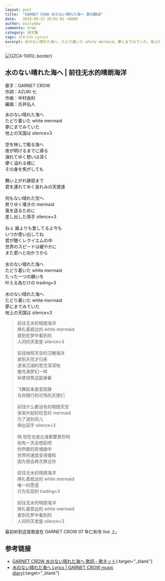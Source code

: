 ```yaml
---
layout: post
title:  "GARNET CROW 水のない晴れた海へ 歌词翻译"
date:   2018-09-23 20:01:01 +0800
author: mistydew
comments: true
category: 译文集
tags: ガネクロ Lyrics
excerpt: 水のない晴れた海へ、たどり着いた white mermaid。夢にまでみていた、地上の天国は silence×3。
---
```

![GZCA-1061](https://crowsub.github.io/assets/images/discography/album/GZCA-1061.jpg){:.border}

## 水のない晴れた海へ | 前往无水的晴朗海洋

歌手：GARNET CROW<br>
作詞：AZUKI 七<br>
作曲：中村由利<br>
編曲：古井弘人

<div class="lyric-original">
<p>
水のない晴れた海へ<br>
たどり着いた white mermaid<br>
夢にまでみていた<br>
地上の天国は silence×3<br>
<br>
空を映して眠る海へ<br>
夜が明けるまでに帰る<br>
溺れてゆく想いは深く<br>
儚く溢れる様に<br>
その身を焦がしても<br>
<br>
舞い上がれ静寂まで<br>
君を連れてゆく哀れみの天使達<br>
<br>
何もない晴れた空へ<br>
昇りゆく嘆きの mermaid<br>
風を送るために<br>
差し出した両手 silence×3<br>
<br>
ねぇ 誰よりも愛してるよ今も<br>
いつか思い出してね<br>
君が聴くレクイエムの中<br>
世界のスピードは緩やかに<br>
また君へと向かうから<br>
<br>
水のない晴れた海へ<br>
たどり着いた white mermaid<br>
たった一つの願いを<br>
叶える為だけの trading×3<br>
<br>
水のない晴れた海へ<br>
たどり着いた white mermaid<br>
夢にまでみていた<br>
地上の天国は silence×3
</p>
</div>

<div class="lyric-translation">
<blockquote>
前往无水的晴朗海洋<br>
挣扎着抵达的 white mermaid<br>
直到在梦中看到的<br>
人间的天堂是 silence×3<br>
<br>
前往映照天空的沉睡海洋<br>
直到天亮才归来<br>
逐渐沉溺的思念深深地<br>
像充满梦幻一样<br>
纵使烧焦这副身躯<br>
<br>
飞舞起来直至寂静<br>
与你随行的可怜的天使们<br>
<br>
前往什么都没有的晴朗天空<br>
渐渐升起的叹息的 mermaid<br>
为了送别风儿<br>
伸出双手 silence×3<br>
<br>
呐 现在也是比谁都要爱你哟<br>
縂有一天会想起吧<br>
你所聼的安魂曲中<br>
世界的速度变得缓和<br>
因为我会再次靠近你<br>
<br>
前往无水的晴朗海洋<br>
挣扎着抵达的 white mermaid<br>
唯一的愿望<br>
只为实现的 trading×3<br>
<br>
前往无水的晴朗海洋<br>
挣扎着抵达的 white mermaid<br>
直到在梦中看到的<br>
人间的天堂是 silence×3
</blockquote>
</div>

最初听到这首歌是在 GARNET CROW 07 年仁和寺 live 上。

## 参考链接

* [GARNET CROW 水のない晴れた海へ 歌詞 - 歌ネット](https://www.uta-net.com/song/20148){:target="_blank"}
* [水のない晴れた海へ Lyrics \| GARNET CROW music diary](https://crowsub.github.io/lyrics/original/水のない晴れた海へ.html){:target="_blank"}
